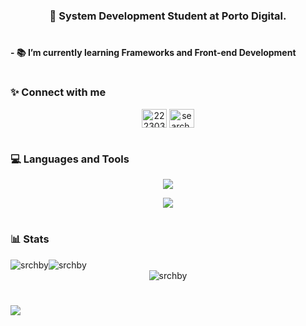 <h3 align="center">🤖 System Development Student at Porto Digital.</h3>

<h1> </h1>

<h4>
- 📚 I’m currently learning Frameworks and Front-end Development
</h4>

<h1> </h1>

<h3 align="left">✨ Connect with me</h3>
<p align="center">
<a href="https://stackoverflow.com/users/22230339" target="blank"><img align="center" src="https://raw.githubusercontent.com/rahuldkjain/github-profile-readme-generator/master/src/images/icons/Social/stack-overflow.svg" alt="22230339" height="30" width="40" /></a>
<a href="https://instagram.com/search.by" target="blank"><img align="center" src="https://raw.githubusercontent.com/rahuldkjain/github-profile-readme-generator/master/src/images/icons/Social/instagram.svg" alt="search.by" height="30" width="40" /></a>
</p>

<h1> </h1>

<h3 align="left">💻 Languages and Tools</h3>

<p align="center">
  <a href="https://skillicons.dev">
    <img src="https://skillicons.dev/icons?i=js,html,css,react,python,git" />
  </a>
</p>
<p align="center">
  <a href="https://skillicons.dev">
    <img src="https://skillicons.dev/icons?i=vscode,figma,ps,github,powershell" />
  </a>
</p>


<h1> </h1>

<h3 align="left">📊 Stats</h3>

<div style="display: flex; flex-direction: row; align: center">
    <img src="https://github-readme-stats.vercel.app/api?username=srchby&show_icons=true&theme=holi&border_color=59a1e0&border_radius=10&bg_color=00000000&locale=en" alt="srchby" />
    <img src="https://github-readme-stats.vercel.app/api/top-langs?username=srchby&show_icons=true&theme=holi&locale=en&border_radius=10&bg_color=00000000&border_color=59a1e0" alt="srchby" />
</div>

<div align="center">
  <img src="https://komarev.com/ghpvc/?username=srchby&label=Profile%20views&color=blue&style=for-the-badge" alt="srchby" />
</div>

<h1></h1>

<div style="align: center; max-height: 20px">
  <img src="https://www.britishmuseumshoponline.org/media/catalog/product/4/8/48502001_momoyogusa.jpg" />
</div>
